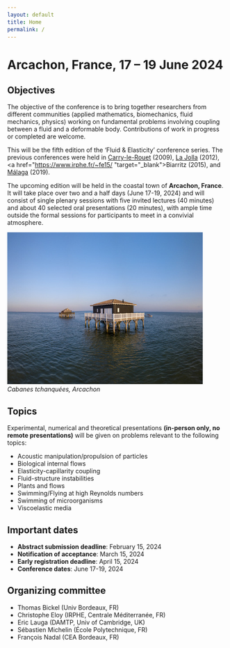 ```yaml
---
layout: default
title: Home
permalink: /
---
```


# Arcachon, France, 17 – 19 June 2024

## Objectives
The objective of the conference is to bring together researchers from different communities (applied mathematics, biomechanics, fluid mechanics, physics) working on fundamental problems involving coupling between a fluid and a deformable body. Contributions of work in progress or completed are welcome.

This will be the fifth edition of the ‘Fluid & Elasticity’ conference series. The previous conferences were held in
<a href="https://www.irphe.fr/~fe09/" target="_blank"> Carry-le-Rouet</a> (2009),
<a href="https://www.ljshoreshotel.com" target="_blank">La Jolla</a> (2012),
<a href="https://www.irphe.fr/~fe15/ "target="_blank">Biarritz</a> (2015), and
<a href="https://fluidelasticity2019.wordpress.com" target="_blank"> Málaga</a> (2019).

The upcoming edition will be held in the coastal town of **Arcachon, France**. It will take place over two and a half days (June 17-19, 2024) and will consist of single plenary sessions with five invited lectures (40 minutes) and about 40 selected oral presentations (20 minutes), with ample time outside the formal sessions for participants to meet in a convivial atmosphere.

![Arcachon](/assets/img/ileoiseaux.jpg)
*Cabanes tchanquées, Arcachon*

## Topics
Experimental, numerical and theoretical presentations **(in-person only, no remote presentations)** will be given on problems relevant to the following topics:

- Acoustic manipulation/propulsion of particles
- Biological internal flows
- Elasticity-capillarity coupling
- Fluid-structure instabilities
- Plants and flows
- Swimming/Flying at high Reynolds numbers
- Swimming of microorganisms
- Viscoelastic media

## Important dates
- **Abstract submission deadline**: February 15, 2024
- **Notification of acceptance**: March 15,  2024
- **Early registration deadline**: April 15, 2024
- **Conference dates**: June 17-19, 2024

## Organizing committee
- Thomas Bickel (Univ Bordeaux, FR)
- Christophe Eloy (IRPHE, Centrale Méditerranée, FR)
- Eric Lauga (DAMTP, Univ of Cambridge, UK)
- Sébastien Michelin (École Polytechnique, FR)
- François Nadal (CEA Bordeaux, FR)
